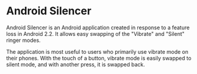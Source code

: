 # Android Silencer

Android Silencer is an Android application created in response to a feature loss in Android 2.2.  It allows easy swapping of the "Vibrate" and "Silent" ringer modes.

The application is most useful to users who primarily use vibrate mode on their phones.  With the touch of a button, vibrate mode is easily swapped to silent mode, and with another press, it is swapped back.
